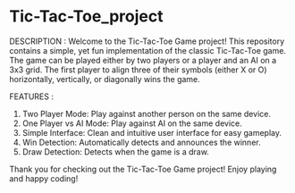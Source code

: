 # Tic-Tac-Toe_project
DESCRIPTION :
Welcome to the Tic-Tac-Toe Game project! This repository contains a simple, yet fun implementation of the classic Tic-Tac-Toe game. The game can be played either by two players or a player and an AI on a 3x3 grid. The first player to align three of their symbols (either X or O) horizontally, vertically, or diagonally wins the game.

FEATURES :
1. Two Player Mode: Play against another person on the same device.
2. One Player vs AI Mode: Play against AI on the same device.
3. Simple Interface: Clean and intuitive user interface for easy gameplay.
4. Win Detection: Automatically detects and announces the winner.
5. Draw Detection: Detects when the game is a draw.

Thank you for checking out the Tic-Tac-Toe Game project! Enjoy playing and happy coding!


